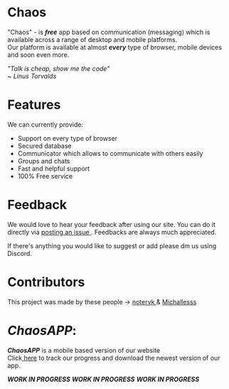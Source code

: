 # Chaos
"Chaos" - is ***free*** app based on communication (messaging) which is available across a range of desktop and mobile platforms.<br>
Our platform is available at almost ***every*** type of browser, mobile devices and soon even more.<br>

*"Talk is cheap, show me the code"<br>
~ Linus Torvalds*


# Features
We can currently provide:

<ul>

<li> Support on every type of browser </li>
<li> Secured database </li>
<li> Communicator which allows to communicate with others easily </li>
<li> Groups and chats </li>
<li> Fast and helpful support </li>
<li> 100% Free service </li>

</ul>


# Feedback
We would love to hear your feedback after using our site. You can do it directly via <a href="https://github.com/noteryk/Chaos/issues"> posting an issue </a>.
Feedbacks are always much appreciated.

If there's anything you would like to suggest or add please dm us using Discord.

# Contributors
This project was made by these people -> <a href="https://github.com/noteryk"> noteryk </a> & <a href="https://github.com/Michallesss"> Michallesss </a>

# ***ChaosAPP***:
***ChaosAPP*** is a mobile based version of our website<br>
Click<a href=""> here</a> to track our progress and download the newest version of our app.

***WORK IN PROGRESS***
***WORK IN PROGRESS***
***WORK IN PROGRESS***
